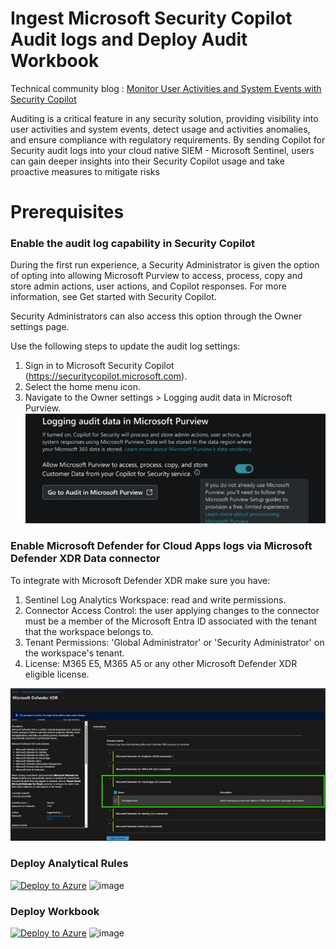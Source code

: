 # Ingest Microsoft Security Copilot Audit logs and Deploy Audit Workbook
Technical community blog : [Monitor User Activities and System Events with Security Copilot](https://techcommunity.microsoft.com/blog/securitycopilotblog/monitor-user-activities-and-system-events-with-security-copilot-and-microsoft-se/4303368)

Auditing is a critical feature in any security solution, providing visibility into user activities and system events, detect usage and activities anomalies, and ensure compliance with regulatory requirements. By sending Copilot for Security audit logs into your cloud native SIEM - Microsoft Sentinel, users can gain deeper insights into their Security Copilot usage and take proactive measures to mitigate risks  

# Prerequisites  
### Enable the audit log capability in Security Copilot  
During the first run experience, a Security Administrator is given the option of opting into allowing Microsoft Purview to access, process, copy and store admin actions, user actions, and Copilot responses. For more information, see Get started with Security Copilot.  

Security Administrators can also access this option through the Owner settings page.  

Use the following steps to update the audit log settings:  

1. Sign in to Microsoft Security Copilot (https://securitycopilot.microsoft.com).  
2. Select the home menu icon.  
3. Navigate to the Owner settings > Logging audit data in Microsoft Purview.  
![Security Copilot](./images/cfs_setting_1.png)<br>  

### Enable Microsoft Defender for Cloud Apps logs via Microsoft Defender XDR Data connector  
To integrate with Microsoft Defender XDR make sure you have:  
1. Sentinel Log Analytics Workspace: read and write permissions.  
2. Connector Access Control: the user applying changes to the connector must be a member of the Microsoft Entra ID associated with the tenant that the workspace belongs to.  
3. Tenant Permissions: 'Global Administrator' or 'Security Administrator' on the workspace's tenant.  
4. License: M365 E5, M365 A5 or any other Microsoft Defender XDR eligible license.  

![Microsoft Defender XDR](./images/sentinel_XDR.png)<br>  


### Deploy Analytical Rules
[![Deploy to Azure](https://aka.ms/deploytoazurebutton)](https://portal.azure.com/#create/Microsoft.Template/uri/https%3A%2F%2Fraw.githubusercontent.com%2FAzure%2FSecurity-Copilot%2Fmain%2FMonitoring%2FIngestSecurityCopilotAuditlogs%2Fazuredeploy_analytics.json)
![image](https://github.com/user-attachments/assets/c0def0de-9fe0-41e8-9ec4-69866094fa55)


### Deploy Workbook 
[![Deploy to Azure](https://aka.ms/deploytoazurebutton)](https://portal.azure.com/#create/Microsoft.Template/uri/https%3A%2F%2Fraw.githubusercontent.com%2FAzure%2FSecurity-Copilot%2Fmain%2FMonitoring%2FIngestSecurityCopilotAuditlogs%2Fazuredeploy_workbook.json)
![image](https://github.com/user-attachments/assets/ea8f42f4-afb2-4bb2-9f9f-d9c4b44d0a31)
